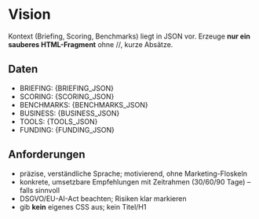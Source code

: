 # Vision
Kontext (Briefing, Scoring, Benchmarks) liegt in JSON vor.
Erzeuge **nur ein sauberes HTML-Fragment** ohne <html>/<head>/<body>, kurze Absätze.

## Daten
- BRIEFING: {BRIEFING_JSON}
- SCORING: {SCORING_JSON}
- BENCHMARKS: {BENCHMARKS_JSON}
- BUSINESS: {BUSINESS_JSON}
- TOOLS: {TOOLS_JSON}
- FUNDING: {FUNDING_JSON}

## Anforderungen
- präzise, verständliche Sprache; motivierend, ohne Marketing-Floskeln
- konkrete, umsetzbare Empfehlungen mit Zeitrahmen (30/60/90 Tage) – falls sinnvoll
- DSGVO/EU-AI-Act beachten; Risiken klar markieren
- gib **kein** eigenes CSS aus; kein Titel/H1
